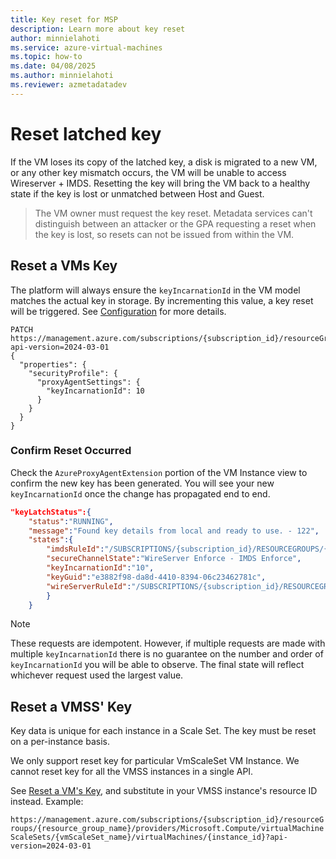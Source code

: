 ```yaml
---
title: Key reset for MSP
description: Learn more about key reset
author: minnielahoti
ms.service: azure-virtual-machines
ms.topic: how-to
ms.date: 04/08/2025
ms.author: minnielahoti
ms.reviewer: azmetadatadev
---
```


# Reset latched key
If the VM loses its copy of the latched key, a disk is migrated to a new VM, or any other key mismatch occurs, the VM will be unable to access Wireserver + IMDS. Resetting the key will bring the VM back to a healthy state if the key is lost or unmatched between Host and Guest.

> The VM owner must request the key reset. Metadata services can't distinguish between an attacker or the GPA requesting a reset when the key is lost, so resets can not be issued from within the VM.

## Reset a VMs Key

The platform will always ensure the `keyIncarnationId` in the VM model matches the actual key in storage. By incrementing this value, a key reset will be triggered. See [Configuration](../configuration.md) for more details.

```http
PATCH https://management.azure.com/subscriptions/{subscription_id}/resourceGroups/{resource_group_name}/providers/Microsoft.Compute/virtualMachines/{virtualMachine_Name}?api-version=2024-03-01
{
  "properties": {
    "securityProfile": {
      "proxyAgentSettings": {
        "keyIncarnationId": 10
      }
    }
  }
}
```

### Confirm Reset Occurred
Check the `AzureProxyAgentExtension` portion of the VM Instance view to confirm the new key has been generated. You will see your new `keyIncarnationId` once the change has propagated end to end.

```json
"keyLatchStatus":{
    "status":"RUNNING",
    "message":"Found key details from local and ready to use. - 122",
    "states":{
        "imdsRuleId":"/SUBSCRIPTIONS/{subscription_id}/RESOURCEGROUPS/{resource_group}/PROVIDERS/MICROSOFT.COMPUTE/GALLERIES/GALLERYXX/INVMACCESSCONTROLPROFILES/WINDOWSIMDS/VERSIONS/{data_version}",
        "secureChannelState":"WireServer Enforce - IMDS Enforce",
        "keyIncarnationId":"10",
        "keyGuid":"e3882f98-da8d-4410-8394-06c23462781c",
        "wireServerRuleId":"/SUBSCRIPTIONS/{subscription_id}/RESOURCEGROUPS/{resource_group}/PROVIDERS/MICROSOFT.COMPUTE/GALLERIES/GALLERYXX/INVMACCESSCONTROLPROFILES/WINDOWSWIRESERVER/VERSIONS/{data_version}"
        }
    }
```

> [!NOTE]
> These requests are idempotent. However, if multiple requests are made with multiple `keyIncarnationId` there is no guarantee on the number and order of `keyIncarnationId` you will be able to observe. The final state will reflect whichever request used the largest value.

## Reset a VMSS' Key

Key data is unique for each instance in a Scale Set. The key must be reset on a per-instance basis.

We only support reset key for particular VmScaleSet VM Instance. We cannot reset key for all the VMSS instances in a single API.

See [Reset a VM's Key](#reset-a-vms-key), and substitute in your VMSS instance's resource ID instead. Example:

`https://management.azure.com/subscriptions/{subscription_id}/resourceGroups/{resource_group_name}/providers/Microsoft.Compute/virtualMachineScaleSets/{vmScaleSet_name}/virtualMachines/{instance_id}?api-version=2024-03-01`
